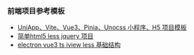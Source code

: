 
### 前端项目参考模板

- [UniApp、Vite、Vue3、Pinia、Unocss 小程序、H5 项目模板](./uniapp_vue3_wxmini_unocss/)
- [简单html5 less jquery 项目](./sample_jq_html/)
- [electron vue3 ts iview less 基础结构](./electron_vue3/)